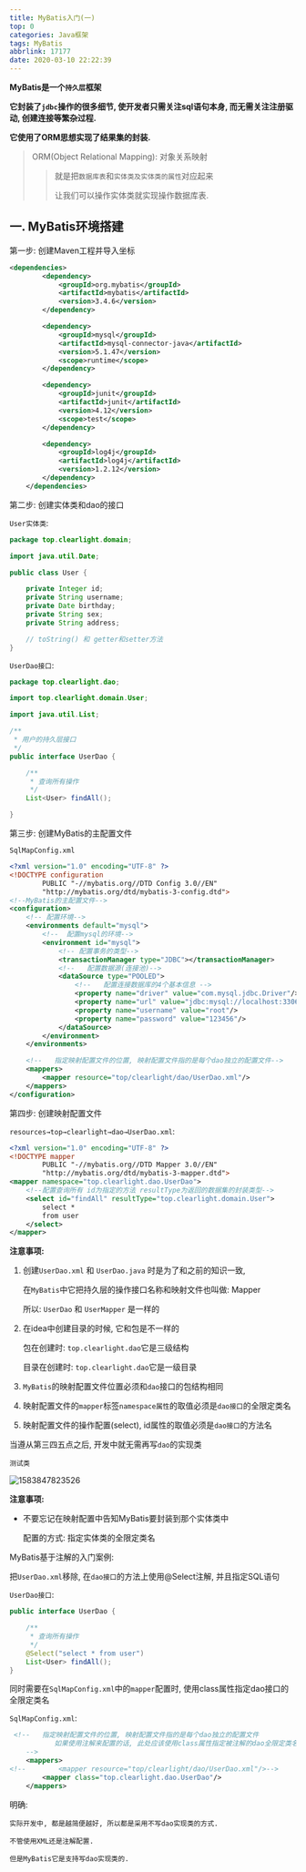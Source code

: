 ```yaml
---
title: MyBatis入门(一)
top: 0
categories: Java框架
tags: MyBatis
abbrlink: 17177
date: 2020-03-10 22:22:39
---
```


**MyBatis是一个`持久层`框架**



**它封装了`jdbc`操作的很多细节, 使开发者只需关注sql语句本身, 而无需关注注册驱动, 创建连接等繁杂过程.**



**它使用了ORM思想实现了结果集的封装.**

> ORM(Object Relational Mapping): 对象关系映射
>
> > 就是把`数据库表`和`实体类及实体类的属性`对应起来
> >
> > 让我们可以操作实体类就实现操作数据库表.

## 一. MyBatis环境搭建

第一步: 创建Maven工程并导入坐标

```xml
<dependencies>
        <dependency>
            <groupId>org.mybatis</groupId>
            <artifactId>mybatis</artifactId>
            <version>3.4.6</version>
        </dependency>

        <dependency>
            <groupId>mysql</groupId>
            <artifactId>mysql-connector-java</artifactId>
            <version>5.1.47</version>
            <scope>runtime</scope>
        </dependency>

        <dependency>
            <groupId>junit</groupId>
            <artifactId>junit</artifactId>
            <version>4.12</version>
            <scope>test</scope>
        </dependency>

        <dependency>
            <groupId>log4j</groupId>
            <artifactId>log4j</artifactId>
            <version>1.2.12</version>
        </dependency>
    </dependencies>
```



第二步: 创建实体类和dao的接口

`User实体类`:

```java
package top.clearlight.domain;

import java.util.Date;

public class User {

    private Integer id;
    private String username;
    private Date birthday;
    private String sex;
    private String address;

    // toString() 和 getter和setter方法
}
```

`UserDao接口`:

```java
package top.clearlight.dao;

import top.clearlight.domain.User;

import java.util.List;

/**
 * 用户的持久层接口
 */
public interface UserDao {

    /**
     * 查询所有操作
     */
    List<User> findAll();

}
```

第三步: 创建MyBatis的主配置文件

`SqlMapConfig.xml`

```xml
<?xml version="1.0" encoding="UTF-8" ?>
<!DOCTYPE configuration
        PUBLIC "-//mybatis.org//DTD Config 3.0//EN"
        "http://mybatis.org/dtd/mybatis-3-config.dtd">
<!--MyBatis的主配置文件-->
<configuration>
    <!-- 配置环境-->
    <environments default="mysql">
        <!--  配置mysql的环境-->
        <environment id="mysql">
            <!-- 配置事务的类型-->
            <transactionManager type="JDBC"></transactionManager>
            <!--   配置数据源(连接池)-->
            <dataSource type="POOLED">
                <!--   配置连接数据库的4个基本信息 -->
                <property name="driver" value="com.mysql.jdbc.Driver"/>
                <property name="url" value="jdbc:mysql://localhost:3306/stu"/>
                <property name="username" value="root"/>
                <property name="password" value="123456"/>
            </dataSource>
        </environment>
    </environments>

    <!--   指定映射配置文件的位置, 映射配置文件指的是每个dao独立的配置文件-->
    <mappers>
        <mapper resource="top/clearlight/dao/UserDao.xml"/>
    </mappers>
</configuration>
```

第四步: 创建映射配置文件

`resources→top→clearlight→dao→UserDao.xml`:

```xml
<?xml version="1.0" encoding="UTF-8" ?>
<!DOCTYPE mapper
        PUBLIC "-//mybatis.org//DTD Mapper 3.0//EN"
        "http://mybatis.org/dtd/mybatis-3-mapper.dtd">
<mapper namespace="top.clearlight.dao.UserDao">
    <!--配置查询所有 id为指定的方法 resultType为返回的数据集的封装类型-->
    <select id="findAll" resultType="top.clearlight.domain.User">
        select *
        from user
    </select>
</mapper>
```



**注意事项:**

1. 创建`UserDao.xml` 和 `UserDao.java` 时是为了和之前的知识一致, 

   在`MyBatis`中它把持久层的操作接口名称和映射文件也叫做: Mapper

   所以: `UserDao` 和 `UserMapper` 是一样的

2. 在idea中创建目录的时候, 它和包是不一样的

   包在创建时: `top.clearlight.dao`它是三级结构

   目录在创建时: `top.clearlight.dao`它是一级目录

3. `MyBatis`的映射配置文件位置必须和`dao`接口的包结构相同

4. 映射配置文件的`mapper`标签`namespace属性`的取值必须是`dao接口`的全限定类名

5. 映射配置文件的操作配置(select), id属性的取值必须是`dao接口`的方法名

当遵从第三四五点之后, 开发中就无需再写`dao`的实现类



`测试类`

![1583847823526](https://gitee.com/clearlightY/mapdepot/raw/master/img/20210102172941.png)

**注意事项:**

- 不要忘记在映射配置中告知MyBatis要封装到那个实体类中

  配置的方式: 指定实体类的全限定类名



MyBatis基于注解的入门案例:

把`UserDao.xml`移除, 在`dao接口`的方法上使用@Select注解, 并且指定SQL语句

`UserDao接口`:

```java
public interface UserDao {

    /**
     * 查询所有操作
     */
    @Select("select * from user")
    List<User> findAll();
}
```

同时需要在`SqlMapConfig.xml`中的`mapper`配置时, 使用class属性指定dao接口的全限定类名

`SqlMapConfig.xml`:

```xml
 <!--   指定映射配置文件的位置, 映射配置文件指的是每个dao独立的配置文件
           如果使用注解来配置的话, 此处应该使用class属性指定被注解的dao全限定类名
    -->
    <mappers>
<!--        <mapper resource="top/clearlight/dao/UserDao.xml"/>-->
        <mapper class="top.clearlight.dao.UserDao"/>
    </mappers>
```



明确:

	实际开发中, 都是越简便越好, 所以都是采用不写dao实现类的方式.
	
	不管使用XML还是注解配置.
	
	但是MyBatis它是支持写dao实现类的.